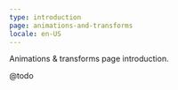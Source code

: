 ```yaml
---
type: introduction
page: animations-and-transforms
locale: en-US
---
```

Animations & transforms page introduction.

@todo